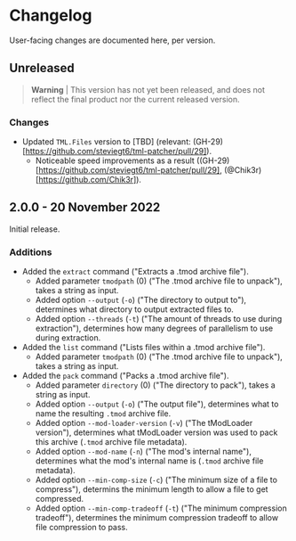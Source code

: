 # Changelog

User-facing changes are documented here, per version.

## Unreleased

> **Warning** | This version has not yet been released, and does not reflect the final product nor the current released version.

### Changes

- Updated `TML.Files` version to \[TBD\] (relevant: (GH-29)[https://github.com/steviegt6/tml-patcher/pull/29]).
  - Noticeable speed improvements as a result ((GH-29)[https://github.com/steviegt6/tml-patcher/pull/29], (@Chik3r)[https://github.com/Chik3r]).

## 2.0.0 - 20 November 2022

Initial release.

### Additions

- Added the `extract` command ("Extracts a .tmod archive file").
  - Added parameter `tmodpath` (0) ("The .tmod archive file to unpack"), takes a string as input.
  - Added option `--output` (`-o`) ("The directory to output to"), determines what directory to output extracted files to.
  - Added option `--threads` (`-t`) ("The amount of threads to use during extraction"), determines how many degrees of parallelism to use during extraction.
- Added the `list` command ("Lists files within a .tmod archive file").
  - Added parameter `tmodpath` (0) ("The .tmod archive file to unpack"), takes a string as input.
- Added the `pack` command ("Packs a .tmod archive file").
  - Added parameter `directory` (0) ("The directory to pack"), takes a string as input.
  - Added option `--output` (`-o`) ("The output file"), determines what to name the resulting `.tmod` archive file.
  - Added option `--mod-loader-version` (`-v`) ("The tModLoader version"), determines what tModLoader version was used to pack this archive (`.tmod` archive file metadata).
  - Added option `--mod-name` (`-n`) ("The mod's internal name"), determines what the mod's internal name is (`.tmod` archive file metadata).
  - Added option `--min-comp-size` (`-c`) ("The minimum size of a file to compress"), determins the minimum length to allow a file to get compressed.
  - Added option `--min-comp-tradeoff` (`-t`) ("The minimum compression tradeoff"), determines the minimum compression tradeoff to allow file compression to pass.
